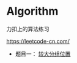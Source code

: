 # Algorithm

力扣上的算法练习

https://leetcode-cn.com/

- 题目一：
[较大分组位置](https://leetcode-cn.com/problems/positions-of-large-groups/)